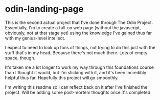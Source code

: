 # odin-landing-page

This is the second actual project that I've done through The Odin Project. Essentially, I'm to create a full-on web page (without the javascript, obviously, not at that stage yet) using the knowledge I've gained thus far with my genius-level intellect.

I expect to need to look up tons of things, not trying to do this just with the stuff that's in my head. Because there's not much there. Lots of empty space, though.

It's taken me a lot longer to work my way through this foundations course than I thought it would, but I'm sticking with it, and it's been incredibly helpful thus far. Hopefully this project will go smooothly.

I'm writing this readme so I can reflect back on it after I've finished the project. Will be adding some post-mortem thoughts once it's completed.